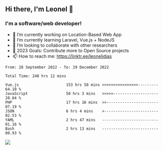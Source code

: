 ## Hi there, I'm Leonel 👋

### I'm a software/web developer!
- 🔭 I’m currently working on Location-Based Web App
- 🌱 I’m currently learning Laravel, Vue.js + NodeJS
- 👯 I’m looking to collaborate with other researchers
- 🥅 2023 Goals: Contribute more to Open Source projects
- 📫 How to reach me: https://linktr.ee/leoneljdias

<!--START_SECTION:waka-->

```text
From: 28 September 2022 - To: 29 December 2022

Total Time: 240 hrs 12 mins

Vue.js                     153 hrs 58 mins >>>>>>>>>>>>>>>>---------   64.10 %
JavaScript                 50 hrs 3 mins   >>>>>--------------------   20.84 %
PHP                        17 hrs 16 mins  >>-----------------------   07.19 %
JSON                       6 hrs 4 mins    >------------------------   02.53 %
YAML                       2 hrs 47 mins   -------------------------   01.16 %
Bash                       2 hrs 13 mins   -------------------------   00.93 %
```

<!--END_SECTION:waka-->

![](https://komarev.com/ghpvc/?username=leoneljdias&color=blue&style=flat-square)
